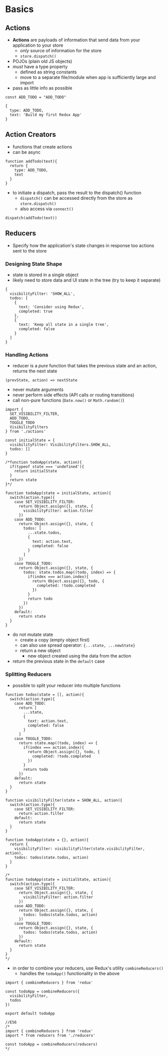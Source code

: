 # Basics

## Actions
* **Actions** are payloads of information that send data from your application to your store
  * _only_ source of information for the store
  * `store.dispatch()`
* POJOs (plain old JS objects)
* _must_ have a type property
  * defined as string constants
  * move to a separate file/module when app is sufficiently large and import
* pass as little info as possible

```JS
const ADD_TODO = "ADD_TODO"

{
  type: ADD_TODO,
  text: 'Build my first Redux App'
}
```

## Action Creators
* functions that create actions
* can be async
```JS
function addTodo(text){
  return {
    type: ADD_TODO,
    text
  }
}
```
* to initiate a dispatch, pass the result to the dispatch() function
  * `dispatch()` can be accessed directly from the store as `store.dispatch()`
  * also access via `connect()`
```JS
dispatch(addTodo(text))
```

## Reducers
* Specify how the application's state changes in response too actions sent to the store

### Designing State Shape
* state is stored in a single object
* likely need to store data and UI state in the tree (try to keep it separate)
```JS
{
  visibilityFilter: 'SHOW_ALL',
  todos: [
    {
      text: 'Consider using Redux',
      completed: true
    },
    {
      text: 'Keep all state in a single tree',
      completed: false
    }
  ]
}
```

### Handling Actions
* reducer is a _pure_ function that takes the previous state and an action, returns the next state
```JS
(prevState, action) => nextState
```
* never mutate arguments
* never perform side effects (API calls or routing transitions)
* call non-pure functions (`Date.now()` or `Math.random()`)
```JS
import {
  SET_VISIBILITY_FILTER,
  ADD_TODO,
  TOGGLE_TODO
  VisibilityFilters
} from './actions'

const initialState = {
  visibilityFilter: VisibilityFilters.SHOW_ALL,
  todos: []
}

/*function todoApp(state, action){
  if(typeof state === 'undefined'){
    return initialState
  }
  return state
}*/

function todoApp(state = initialState, action){
  switch(action.type){
    case SET_VISIBILITY_FILTER:
      return Object.assign({}, state, {
        visibilityFilter: action.filter
      })
    case ADD_TODO:
      return Object.assign({}, state, {
        todos: [
          ...state.todos,
          {
            text: action.text,
            completed: false
          }
        ]
      })
    case TOGGLE_TODO:
      return Object.assign({}, state, {
        todos: state.todos.map((todo, index) => {
          if(index === action.index){
            return Object.assign({}, todo, {
              completed: !todo.completed
            })
          }
          return todo
        })
      })
    default:
      return state
  }
}
```
* do not mutate state
  * create a copy (empty object first)
  * can also use spread operator: `{...state, ...newState}`
  * return a new object
    * new object created using the data from the action
* return the previous state in the `default` case

### Splitting Reducers
* possible to split your reducer into multiple functions
```JS
function todos(state = [], action){
  switch(action.type){
    case ADD_TODO:
      return [
        ...state,
        {
          text: action.text,
          completed: false
        }
      ]
    case TOGGLE_TODO:
      return state.map((todo, index) => {
        if(index === action.index){
          return Object.assign({}, todo, {
            completed: !todo.completed
          })
        }
        return todo
      })
    default:
      return state
  }
}

function visibilityFilter(state = SHOW_ALL, action){
  switch(action.type){
    case SET_VISIBILITY_FILTER:
      return action.filter
    default:
      return state
  }
}

function todoApp(state = {}, action){
  return {
    visibilityFilter: visibilityFilter(state.visibilityFilter, action),
    todos: todos(state.todos, action)
  }
}

/*
function todoApp(state = initialState, action){
  switch(action.type){
    case SET_VISIBILITY_FILTER:
      return Object.assign({}, state, {
        visibilityFilter: action.filter
      })
    case ADD_TODO:
      return Object.assign({}, state, {
        todos: todos(state.todos, action)
      })
    case TOGGLE_TODO:
      return Object.assign({}, state, {
        todos: todos(state.todos, action)
      })
    default:
      return state
  }
}
*/
```
* in order to combine your reducers, use Redux's utility `combineReducers()`
  * handles the `todoApp()` functionality in the above
```JS
import { combineReducers } from 'redux'

const todoApp = combineReducers({
  visibilityFilter,
  todos
})

export default todoApp

//ES6
/*
import { combineReducers } from 'redux'
import * from reducers from './reducers'

const todoApp = combineReducers(reducers)
*/
```
